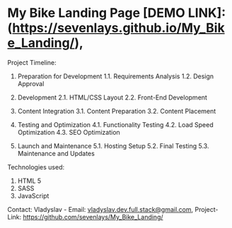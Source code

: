 # My Bike Landing Page [DEMO LINK]: (https://sevenlays.github.io/My_Bike_Landing/),

Project Timeline:
1. Preparation for Development
    1.1. Requirements Analysis
    1.2. Design Approval

2. Development
    2.1. HTML/CSS Layout
    2.2. Front-End Development

3. Content Integration
    3.1. Content Preparation
    3.2. Content Placement

4. Testing and Optimization
    4.1. Functionality Testing
    4.2. Load Speed Optimization
    4.3. SEO Optimization

5. Launch and Maintenance
    5.1. Hosting Setup
    5.2. Final Testing
    5.3. Maintenance and Updates

Technologies used:
   1. HTML 5
   2. SASS
   3. JavaScript

Contact: Vladyslav - Email: vladyslav.dev.full.stack@gmail.com, Project-Link: https://github.com/sevenlays/My_Bike_Landing/
